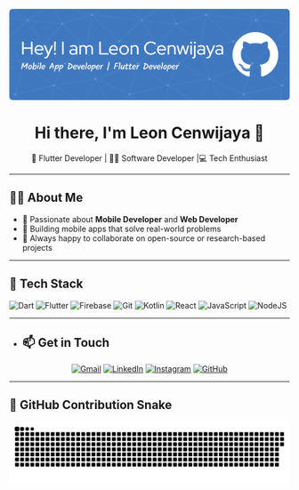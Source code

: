 ![Header](https://github.com/leoncen26/leoncen26/blob/main/header_github.png)

<h1 align="center">Hi there, I'm Leon Cenwijaya 👋</h1>

<p align="center">
  🚀 Flutter Developer | 🧑‍💻  Software Developer |💻 Tech Enthusiast 
</p>

---

## 👨‍💻 About Me

- 🧠 Passionate about **Mobile Developer** and **Web Developer**
- 📲 Building mobile apps that solve real-world problems
- 💬 Always happy to collaborate on open-source or research-based projects

---

## 🔧 Tech Stack

![Dart](https://img.shields.io/badge/-Dart-0175C2?style=for-the-badge&logo=dart&logoColor=white)
![Flutter](https://img.shields.io/badge/-Flutter-02569B?style=for-the-badge&logo=flutter&logoColor=white)
![Firebase](https://img.shields.io/badge/-Firebase-FFCA28?style=for-the-badge&logo=firebase&logoColor=black)
![Git](https://img.shields.io/badge/-Git-F05032?style=for-the-badge&logo=git&logoColor=white)
![Kotlin](https://img.shields.io/badge/-Kotlin-7F52FF?style=for-the-badge&logo=kotlin&logoColor=white)
![React](https://img.shields.io/badge/-React-61DAFB?style=for-the-badge&logo=react&logoColor=black)
![JavaScript](https://img.shields.io/badge/-JavaScript-F7DF1E?style=for-the-badge&logo=javascript&logoColor=black)
![NodeJS](https://img.shields.io/badge/Node%20js-339933?style=for-the-badge&logo=nodedotjs&logoColor=white)


---

- ## 📫 Get in Touch

<p align="center">
  <a href="https://mail.google.com/mail/?view=cm&to=leoncen123@gmail.com"><img src="https://img.icons8.com/color/48/000000/gmail--v1.png" alt="Gmail"/></a>
  <a href="https://www.linkedin.com/in/leon-cenwijaya/"><img src="https://img.icons8.com/color/48/000000/linkedin.png" alt="LinkedIn"/></a>
  <a href="https://instagram.com/leonchang02"><img src="https://img.icons8.com/color/48/000000/instagram-new--v1.png" alt="Instagram"/></a>
  <a href="https://github.com/leoncen26"><img src="https://img.icons8.com/ios-glyphs/48/000000/github.png" alt="GitHub"/></a>
</p>



---

## 🐍 GitHub Contribution Snake

<picture>
  <source media="(prefers-color-scheme: dark)" srcset="https://raw.githubusercontent.com/leoncen26/leoncen26/output/github-snake-dark.svg" />
  <source media="(prefers-color-scheme: light)" srcset="https://raw.githubusercontent.com/leoncen26/leoncen26/output/github-snake-light.svg" />
  <img src="https://raw.githubusercontent.com/leoncen26/leoncen26/output/github-snake-dark.svg" alt="GitHub Contribution Snake" />
</picture>


###
